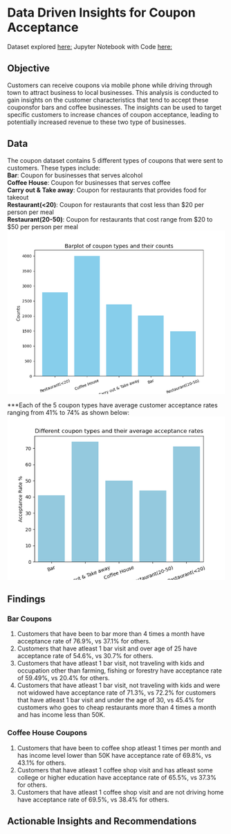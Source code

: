 # Data Driven Insights for Coupon Acceptance 
Dataset explored [here:](https://github.com/lvhaohan59/jingprojects/blob/main/data/coupons.csv)
Jupyter Notebook with Code [here:](https://github.com/lvhaohan59/jingprojects/blob/main/coupon_acceptance_analysis.ipynb) 

## Objective
Customers can receive coupons via mobile phone while driving through town to attract business to local businesses. This analysis is conducted to gain insights on the customer characteristics that tend to accept these couponsfor bars and coffee businesses. The insights can be used to target specific customers to increase chances of coupon acceptance, leading to potentially increased revenue to these two type of businesses. 

## Data
The coupon dataset contains 5 different types of coupons that were sent to customers. These types include:  
**Bar**: Coupon for businesses that serves alcohol  
**Coffee House**: Coupon for businesses that serves coffee  
**Carry out & Take away**: Coupon for restaurants that provides food for takeout   
**Restaurant(<20)**: Coupon for restaurants that cost less than $20 per person per meal  
**Restaurant(20-50)**: Coupon for restaurants that cost range from $20 to $50 per person per meal  
![Barplot of coupon types and their counts](https://github.com/lvhaohan59/jingprojects/blob/main/images/coupon_barplot.png) 

***Each of the 5 coupon types have average customer acceptance rates ranging from 41% to 74% as shown below: 
![Barplot of coupon types and their average acceptance rates](https://github.com/lvhaohan59/jingprojects/blob/main/images/barplot_accept_rate.png) 

## Findings 
### Bar Coupons
1. Customers that have been to bar more than 4 times a month have acceptance rate of 76.9%, vs 37.1% for others.
2. Customers that have atleast 1 bar visit and over age of 25 have acceptance rate of 54.6%, vs 30.7% for others.
3. Customers that have atleast 1 bar visit, not traveling with kids and occupation other than farming, fishing or forestry have acceptance rate of 59.49%, vs 20.4% for others.
4. Customers that have atleast 1 bar visit, not traveling with kids and were not widowed have acceptance rate of 71.3%,
   vs 72.2% for customers that have atleast 1 bar visit and under the age of 30,
   vs 45.4% for customers who goes to cheap restaurants more than 4 times a month and has income less than 50K.
### Coffee House Coupons
1. Customers that have been to coffee shop atleast 1 times per month and has income level lower than 50K have acceptance rate of 69.8%, vs 43.1% for others.
2. Customers that have atleast 1 coffee shop visit and has atleast some college or higher education have acceptance rate of 65.5%, vs 37.3% for others.
3. Customers that have atleast 1 coffee shop visit and are not driving home have acceptance rate of 69.5%, vs 38.4% for others. 

## Actionable Insights and Recommendations





